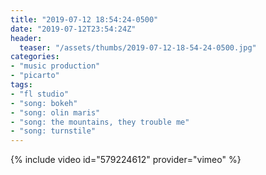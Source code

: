 ```yaml
---
title: "2019-07-12 18:54:24-0500"
date: "2019-07-12T23:54:24Z"
header:
  teaser: "/assets/thumbs/2019-07-12-18-54-24-0500.jpg"
categories:
- "music production"
- "picarto"
tags:
- "fl studio"
- "song: bokeh"
- "song: olin maris"
- "song: the mountains, they trouble me"
- "song: turnstile"
---
```

{% include video id="579224612" provider="vimeo" %}

